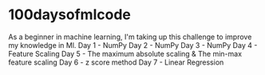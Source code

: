# 100daysofmlcode
As a beginner in machine learning, I'm taking up this challenge to improve my knowledge in Ml. 
Day 1 - NumPy 
Day 2 - NumPy
Day 3 - NumPy
Day 4 - Feature Scaling 
Day 5 - The maximum absolute scaling & The min-max feature scaling
Day 6 - z score method 
Day 7 - Linear Regression
